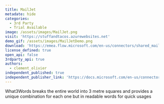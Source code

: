 ```yaml
---
title: MailJet
metadate: hide
categories:
  - 3rd Party
  - Trial Available
image: /assets/images/MailJet.png
visit: 'https://stuffandtacos.azurewebsites.net'
demo_gif: /assets/images/MailJetDemo.png
download: 'https://emea.flow.microsoft.com/en-us/connectors/shared_mailjetip/mailjet-independent-publisher/'
license_defined: true
open_api: false
3rdparty_api: true
authors:
  - clement_olivier
independent_published: true
independent_publisher_link: 'https://docs.microsoft.com/en-us/connectors/mailjetip/'
---
```

What3Words breaks the entire world into 3 metre squares and provides a unique combination for each one but in readable words for quick usages